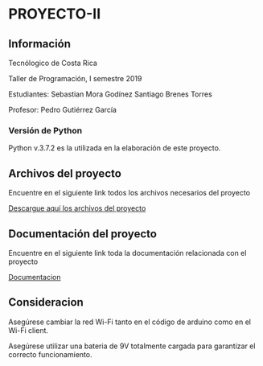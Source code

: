 # PROYECTO-II


## Información 

Tecnólogico de Costa Rica 

Taller de Programación, I semestre 2019

Estudiantes: 
Sebastian Mora Godínez
Santiago Brenes Torres

Profesor:
Pedro Gutiérrez García



### Versión de Python

Python v.3.7.2 es la utilizada en la elaboración de este proyecto.


## Archivos del proyecto 
 
 Encuentre en el siguiente link todos los archivos necesarios del proyecto
 
 [Descargue aquí los archivos del proyecto](https://github.com/sebas-mora28/PROYECTO-II)

## Documentación del proyecto

Encuentre en el siguiente link toda la documentación relacionada con el proyecto

[Documentacion](https://1drv.ms/f/s!AhSq2J7a9CFx9wp0yKUWT9QH4UC5)


## Consideracion

Asegúrese cambiar la red Wi-Fi tanto en el código de arduino como en el Wi-Fi client. 

Asegúrese utilizar una bateria de 9V totalmente cargada para garantizar el correcto funcionamiento. 

